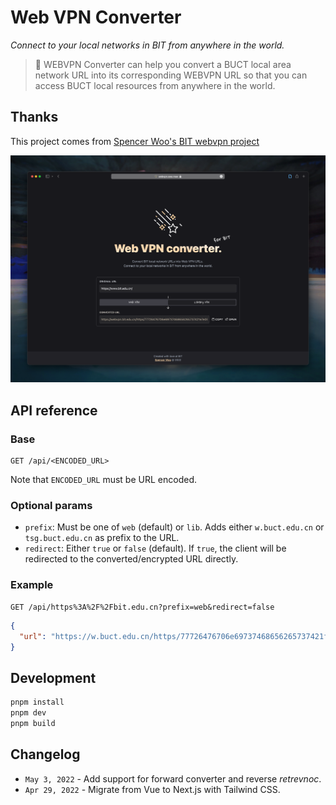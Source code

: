 # Web VPN Converter

*Connect to your local networks in BIT from anywhere in the world.*

> 🥑 WEBVPN Converter can help you convert a BUCT local area network URL into its corresponding WEBVPN URL so that you can access BUCT local resources from anywhere in the world.

## Thanks
This project comes from [Spencer Woo's BIT webvpn project](https://github.com/spencerwooo/bit-webvpn-converter)

[![screenshot](assets/screenshot.png)](https://webvpn.swo.moe)

## API reference

### Base

```http
GET /api/<ENCODED_URL>
```

Note that `ENCODED_URL` must be URL encoded.

### Optional params

* `prefix`: Must be one of `web` (default) or `lib`. Adds either `w.buct.edu.cn` or `tsg.buct.edu.cn` as prefix to the URL.
* `redirect`: Either `true` or `false` (default). If `true`, the client will be redirected to the converted/encrypted URL directly.

### Example

```http
GET /api/https%3A%2F%2Fbit.edu.cn?prefix=web&redirect=false
```

```json
{
  "url": "https://w.buct.edu.cn/https/77726476706e69737468656265737421f2fe55d222347d1e7d06"
}
```

## Development

```bash
pnpm install
pnpm dev
pnpm build
```

## Changelog

* `May 3, 2022` - Add support for forward converter and reverse *retrevnoc*.
* `Apr 29, 2022` - Migrate from Vue to Next.js with Tailwind CSS.
